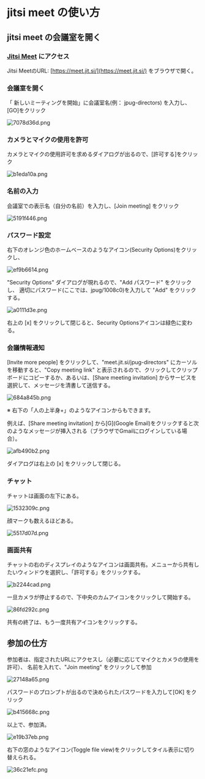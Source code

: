 # jitsi meet の使い方


##  jitsi meet の会議室を開く

### [Jitsi Meet](https://meet.jit.si/) にアクセス

Jitsi MeetのURL: [https://meet.jit.si/](https://meet.jit.si/) をブラウザで開く。

### 会議室を開く

「 新しいミーティングを開始」に会議室名(例： jpug-directors) を入力し、[GO]をクリック

![7078d36d.png](7958e846-237f-42b4-b166-d471cf84dca6/7078d36d.png)


### カメラとマイクの使用を許可

カメラとマイクの使用許可を求めるダイアログが出るので、[許可する]をクリック

![b1eda10a.png](7958e846-237f-42b4-b166-d471cf84dca6/b1eda10a.png)


### 名前の入力

会議室での表示名（自分の名前）を入力し、[Join meeting] をクリック

![5191f446.png](7958e846-237f-42b4-b166-d471cf84dca6/5191f446.png)


### パスワード設定

右下のオレンジ色のホームベースのようなアイコン(Security Options)をクリックし、

![ef9b6614.png](7958e846-237f-42b4-b166-d471cf84dca6/ef9b6614.png)

"Security Options" ダイアログが現れるので、"Add パスワード" をクリックし、
適切にパスワード(ここでは、jpug/1008c0)を入力して "Add" をクリックする。

![a0111d3e.png](7958e846-237f-42b4-b166-d471cf84dca6/a0111d3e.png)

右上の [x] をクリックして閉じると、Security Optionsアイコンは緑色に変わる。


### 会議情報通知

[Invite more people] をクリックして、"meet.jit.si/jpug-directors" にカーソルを移動すると、"Copy meeting link" と表示されるので、クリックしてクリップボードにコピーするか、あるいは、[Share meeting invitation] からサービスを選択して、メッセージを清書して送信する。

![684a845b.png](7958e846-237f-42b4-b166-d471cf84dca6/684a845b.png)

※ 右下の「人の上半身+」のようなアイコンからもできます。

例えば、[Share meeting invitation] から[G](Google Email)をクリックすると次のようなメッセージが挿入される（ブラウザでGmailにログインしている場合）。

![afb490b2.png](7958e846-237f-42b4-b166-d471cf84dca6/afb490b2.png)

ダイアログは右上の [x] をクリックして閉じる。


### チャット

チャットは画面の左下にある。

![1532309c.png](7958e846-237f-42b4-b166-d471cf84dca6/1532309c.png)

顔マークも数えるほどある。

![5517d07d.png](7958e846-237f-42b4-b166-d471cf84dca6/5517d07d.png)


### 画面共有

チャットの右のディスプレイのようなアイコンは画面共有。メニューから共有したいウィンドウを選択し、「許可する」をクリックする。

![b2244cad.png](7958e846-237f-42b4-b166-d471cf84dca6/b2244cad.png)

一旦カメラが停止するので、下中央のカムアイコンをクリックして開始する。

![86fd292c.png](7958e846-237f-42b4-b166-d471cf84dca6/86fd292c.png)

共有の終了は、もう一度共有アイコンをクリックする。


## 参加の仕方

参加者は、指定されたURLにアクセスし（必要に応じてマイクとカメラの使用を許可）、
名前を入れて、"Join meeting" をクリックして参加

![27148a65.png](7958e846-237f-42b4-b166-d471cf84dca6/27148a65.png)

パスワードのプロンプトが出るので決められたパスワードを入力して[OK] をクリック

![b415668c.png](7958e846-237f-42b4-b166-d471cf84dca6/b415668c.png)

以上で、参加済。

![e19b37eb.png](7958e846-237f-42b4-b166-d471cf84dca6/e19b37eb.png)

右下の窓のようなアイコン(Toggle file view)をクリックしてタイル表示に切り替えられる。

![36c21efc.png](7958e846-237f-42b4-b166-d471cf84dca6/36c21efc.png)

